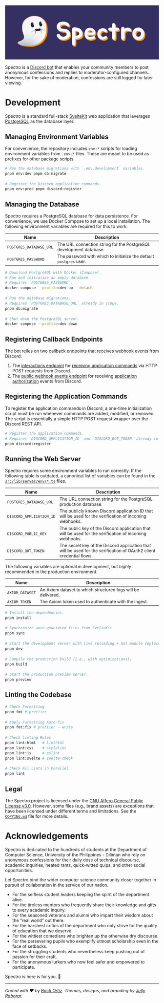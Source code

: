 ![Spectro Logotype](./src/lib/brand/logotype/banner-dark.svg)

Spectro is a [Discord bot][spectro-invite-link] that enables your community members to post anonymous confessions and replies to moderator-configured channels. However, for the sake of moderation, confessions are still logged for later viewing.

[spectro-invite-link]: https://discord.com/oauth2/authorize?client_id=1310159012234264617

# Development

Spectro is a standard full-stack [SvelteKit][Svelte] web application that leverages [PostgreSQL] as the database layer.

[Svelte]: https://svelte.dev/
[PostgreSQL]: https://www.postgresql.org/

## Managing Environment Variables

For convenience, the repository includes `env:*` scripts for loading environment variables from `.env.*` files. These are meant to be used as prefixes for other package scripts.

```bash
# Run the database migrations with `.env.development` variables.
pnpm env:dev pnpm db:migrate

# Register the Discord application commands.
pnpm env:prod pnpm discord:register
```

## Managing the Database

Spectro requires a PostgreSQL database for data persistence. For convenience, we use Docker Compose to set up a local installation. The following environment variables are required for this to work.

| **Name**                | **Description**                                                    |
| ----------------------- | ------------------------------------------------------------------ |
| `POSTGRES_DATABASE_URL` | The URL connection string for the PostgreSQL development database. |
| `POSTGRES_PASSWORD`     | The password with which to initialize the default `postgres` user. |

```bash
# Download PostgreSQL with Docker (Compose).
# Run and initialize an empty database.
# Requires `POSTGRES_PASSWORD`.
docker compose --profile=dev up --detach

# Run the database migrations.
# Requires `POSTGRES_DATABASE_URL` already in scope.
pnpm db:migrate

# Shut down the PostgreSQL server.
docker compose --profile=dev down
```

## Registering Callback Endpoints

The bot relies on two callback endpoints that receives webhook events from Discord:

1. The [interactions endpoint][discord-bot-info] for [receiving application commands][discord-interactions] via HTTP POST requests from Discord.
1. The [public webhook events endpoint][discord-bot-webhooks] for receiving [application authorization][discord-application-authorized] events from Discord.

[discord-bot-info]: https://discord.com/developers/applications/1310159012234264617/information
[discord-bot-webhooks]: https://discord.com/developers/applications/1310159012234264617/webhooks
[discord-interactions]: https://discord.com/developers/docs/interactions/overview#preparing-for-interactions
[discord-application-authorized]: https://discord.com/developers/docs/events/webhook-events#application-authorized

## Registering the Application Commands

To register the application commands in Discord, a one-time initialization script must be run whenever commands are added, modified, or removed. The script is essentially a simple HTTP POST request wrapper over the Discord REST API.

```bash
# Register the application commands.
# Requires `DISCORD_APPLICATION_ID` and `DISCORD_BOT_TOKEN` already in scope.
pnpm discord:register
```

## Running the Web Server

Spectro requires some environment variables to run correctly. If the following table is outdated, a canonical list of variables can be found in the [`src/lib/server/env/*.ts`](./src/lib/server/env/) files.

| **Name**                 | **Description**                                                                                                     |
| ------------------------ | ------------------------------------------------------------------------------------------------------------------- |
| `POSTGRES_DATABASE_URL`  | The URL connection string for the PostgreSQL production database.                                                   |
| `DISCORD_APPLICATION_ID` | The publicly known Discord application ID that will be used for the verification of incoming webhooks.              |
| `DISCORD_PUBLIC_KEY`     | The public key of the Discord application that will be used for the verification of incoming webhooks.              |
| `DISCORD_BOT_TOKEN`      | The secret key of the Discord application that will be used for the verification of OAuth2 client credential flows. |

The following variables are optional in development, but _highly_ recommended in the production environment.

| **Name**        | **Description**                                              |
| --------------- | ------------------------------------------------------------ |
| `AXIOM_DATASET` | An Axiom dataset to which structured logs will be delivered. |
| `AXIOM_TOKEN`   | The Axiom token used to authenticate with the ingest.        |

```bash
# Install the dependencies.
pnpm install

# Synchronize auto-generated files from SvelteKit.
pnpm sync

# Start the development server with live reloading + hot module replacement.
pnpm dev

# Compile the production build (i.e., with optimizations).
pnpm build

# Start the production preview server.
pnpm preview
```

## Linting the Codebase

```bash
# Check Formatting
pnpm fmt # prettier

# Apply Formatting Auto-fix
pnpm fmt:fix # prettier --write

# Check Linting Rules
pnpm lint:html   # linthtml
pnpm lint:css    # stylelint
pnpm lint:js     # eslint
pnpm lint:svelte # svelte-check

# Check All Lints in Parallel
pnpm lint
```

## Legal

The Spectro project is licensed under the [GNU Affero General Public License v3.0](./LICENSE). However, some files (e.g., brand assets) are exceptions that have been licensed under different terms and limitations. See the [`COPYING.md`](./COPYING.md) file for more details.

# Acknowledgements

Spectro is dedicated to the hundreds of students at the Department of Computer Science, University of the Philippines - Diliman who rely on anonymous confessions for their daily dose of technical discourse, academic inquiries, heated rants, quick-witted quips, and other social opportunities.

Let Spectro bind the wider computer science community closer together in pursuit of collaboration in the service of our nation.

- For the selfless student leaders keeping the spirit of the department alive.
- For the tireless mentors who frequently share their knowledge and gifts to every academic inquiry.
- For the seasoned veterans and alumni who impart their wisdom about the "real world" out there.
- For the harshest critics of the department who only strive for the quality of education that we deserve.
- For the wittiest comedians who brighten up the otherwise dry discourse.
- For the persevering pupils who exemplify utmost scholarship even in the face of setbacks.
- For the struggling students who nevertheless keep pushing out of passion for their craft.
- For the anonymous lurkers who now feel safer and empowered to participate.

Spectro is here is for you. 👻

---

_Coded with ❤ by [Basti Ortiz][BastiDood]. Themes, designs, and branding by [Jelly Raborar][Anjellyrika]._

[BastiDood]: https://github.com/BastiDood
[Anjellyrika]: https://github.com/Anjellyrika
